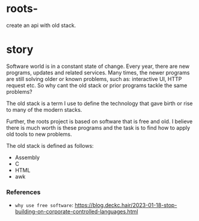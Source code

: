 # roots-
create an api with old stack.

# story

Software world is in a constant state of change. Every year, there are new programs, updates and related services. Many times, the newer programs are still solving older or known problems, such as: interactive UI, HTTP request etc. So why cant the old stack or prior programs tackle the same problems?

The old stack is a term I use to define the technology that gave birth or rise to many of the modern stacks.

Further, the roots project is based on software that is free and old. I believe there is much worth is these programs and the task is to find how to apply old tools to new problems.

The old stack is defined as follows:

- Assembly
- C
- HTML
- awk
<tbc>


### References

- `why use free software`: https://blog.deckc.hair/2023-01-18-stop-building-on-corporate-controlled-languages.html
